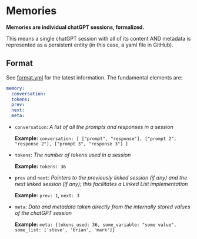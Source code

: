 # Memories
**Memories are individual chatGPT sessions, formalized.**

This means a single chatGPT session with all of its content AND metadata is represented as a persistent entity (in this case, a yaml file in GitHub).

## Format
See [format.yml](/format.yml) for the latest information. The fundamental elements are:

```yaml
memory:
  conversation:
  tokens:
  prev:
  next:
  meta:
```

- `conversation`: *A list of all the prompts and responses in a session*

  **Example:** `conversation: [ ["prompt", "response"], ["prompt 2", "response 2"], ["prompt 3", "response 3"] ]`

- `tokens`: *The number of tokens used in a session*

  **Example:** `tokens: 36`

- `prev` and `next`: *Pointers to the previously linked session (if any) and the next linked session (if any); this facilitates a Linked List implementation*

  **Example:** `prev: 1`, `next: 3`

- `meta`: *Data and metadata taken directly from the internally stored values of the chatGPT session*

  **Example:** `meta: {tokens_used: 36, some_variable: "some value", some_list: ['steve', 'brian', 'mark']}`
